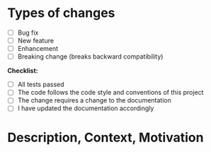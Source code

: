 # Types of changes <!-- [x] all the boxes that apply -->

- [ ] Bug fix
- [ ] New feature
- [ ] Enhancement
- [ ] Breaking change (breaks backward compatibility)

**Checklist:**

- [ ] All tests passed
- [ ] The code follows the code style and conventions of this project
- [ ] The change requires a change to the documentation
- [ ] I have updated the documentation accordingly

# Description, Context, Motivation <!-- Please help us reviewing your PR -->